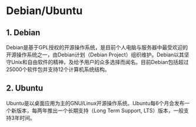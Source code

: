 # Debian/Ubuntu

## 1. Debian

Debian是基于GPL授权的开源操作系统，是目前个人电脑与服务器中最受欢迎的开源操作系统之一，由Debian计划（Debian Project）组织维护。Debian以其坚守Unix和自由软件的精神，及给予用户的众多选择而闻名。目前Debian包括超过25000个软件包并支持12个计算机系统结构。

## 2. Ubuntu

Ubuntu是以桌面应用为主的GNU/Linux开源操作系统。Ubuntu每6个月会发布一个新版本，每两年推出一个长期支持（Long Term Support, LTS）版本，一般支持3年时间。
